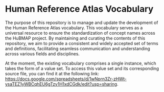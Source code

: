 # Human Reference Atlas Vocabulary

The purpose of this repository is to manage and update the development of the Human Reference Atlas vocabulary. This vocabulary serves as a universal resource to ensure the standardization of concept names across the HuBMAP project. By maintaining and curating the contents of this repository, we aim to provide a consistent and widely accepted set of terms and definitions, facilitating seamless communication and understanding across various fields and disciplines.

At the moment, the existing vocabulary comprises a single instance, which takes the form of a value set. To access this value set and its corresponding source file, you can find it at the following link: https://docs.google.com/spreadsheets/d/1wNprn3Zr-zHWt-ysaTEZ1yWBCqhEU6gTzv1H1xdCGdk/edit?usp=sharing.